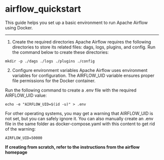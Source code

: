 # airflow_quickstart

This guide helps you set up a basic environment to run Apache Airflow using Docker.

***

1. Create the required directories
Apache Airflow requires the following directories to store its related files: dags, logs, plugins, and config. Run the command below to create these directories:

```
mkdir -p ./dags ./logs ./plugins ./config
```


2. Configure environment variables
Apache Airflow uses environment variables for configuration. The AIRFLOW_UID variable ensures proper file permissions for the Docker container.

Run the following command to create a .env file with the required AIRFLOW_UID value:
```
echo -e "AIRFLOW_UID=$(id -u)" > .env
```

For other operating systems, you may get a warning that AIRFLOW_UID is not set, but you can safely ignore it. You can also manually create an .env file in the same folder as docker-compose.yaml with this content to get rid of the warning:

```
AIRFLOW_UID=50000
```

**If creating from scratch, refer to the instructions from the airflow homepage**
